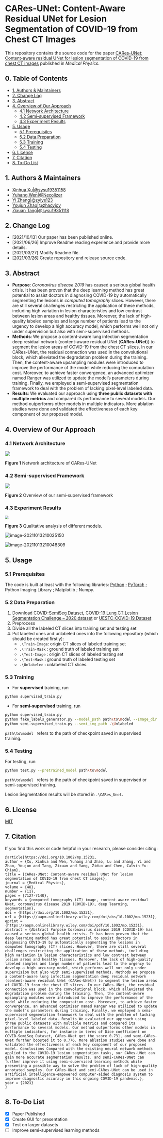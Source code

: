 
# CARes-UNet: Content-Aware Residual UNet for Lesion Segmentation of COVID-19 from Chest CT Images

This repository contains the source code for the paper [CARes-UNet: Content-aware residual UNet for lesion segmentation of COVID-19 from chest CT images](https://doi.org/10.1002/mp.15231) published in *Medical Physics*.

## 0. Table of Contents
* [1. Authors & Maintainers](#1-authors---maintainers)
* [2. Change Log](#2-change-log)
* [3. Abstract](#3-abstract)
* [4. Overview of Our Approach](#4-overview-of-our-approach)
  + [4.1 Network Architecture](#41-network-architecture)
  + [4.2 Semi-supervised Framework](#42-semi-supervised-framework)
  + [4.3 Experiment Results](#43-experiment-results)
* [5. Usage](#5-usage)
  + [5.1 Prerequisites](#51-prerequisites)
  + [5.2 Data Preparation](#52-data-preparation)
  + [5.3 Training](#53-training)
  + [5.4 Testing](#54-testing)
* [6. License](#6-license)
* [7. Citation](#7-citation)
* [8. To-Do List](#8-to-do-list)

## 1. Authors & Maintainers

- [Xinhua Xu|@sysu19351158](https://github.com/sysu19351158)
- [Yuhang Wen|@Necolizer](https://github.com/Necolizer)
- [Yi Zhang|@zylye123](https://github.com/zylye123)
- [Youjun Zhao|@zhaoyjoy](https://github.com/zhaoyjoy)
- [Zixuan Tang|@sysu19351118](https://github.com/sysu19351118)

## 2. Change Log

- [2021/10/13] Our paper has been published online.
- [2021/06/26] Improve Readme reading experience and provide more details.
- [2021/03/27] Modify Readme file.
- [2021/03/26] Create repository and release source code. 

## 3. Abstract

- **Purpose**: *Coronavirus disease 2019* has caused a serious global
  health crisis. It has been proven that the deep learning method has great potential
  to assist doctors in diagnosing COVID-19 by automatically segmenting the
  lesions in *computed tomography* slices. However, there are still several
  challenges restricting the application of these methods, including high variation
  in lesion characteristics and low contrast between lesion areas and healthy tissues.
  Moreover, the lack of high-quality labeled samples and large number of
  patients lead to the urgency to develop a high accuracy model, which performs
  well not only under supervision but also with semi-supervised methods.
- **Methods**: We propose a content-aware lung infection segmentation deep residual
  network (content-aware residual UNet (**CARes-UNet**)) to segment the lesion
  areas of COVID-19 from the chest CT slices. In our CARes-UNet, the residual
  connection was used in the convolutional block, which alleviated the degradation
  problem during the training. Then, the content-aware upsampling modules were
  introduced to improve the performance of the model while reducing the computation
  cost. Moreover, to achieve faster convergence, an advanced optimizer
  named Ranger was utilized to update the model’s parameters during training.
  Finally, we employed a semi-supervised segmentation framework to deal with
  the problem of lacking pixel-level labeled data.
- **Results**: We evaluated our approach using **three public datasets with multiple**
  **metrics** and compared its performance to several models. Our method outperforms
  other models in multiple indicators. More ablation studies were done and
  validated the effectiveness of each key component of our proposed model.

## 4. Overview of Our Approach

### 4.1 Network Architecture

![](img/Fig1_Network_Architecture.jpg)

**Figure 1** Network architecture of CARes-UNet

### 4.2 Semi-supervised Framework

![](img/Fig2_Semi-supervised_Framework.jpg)

**Figure 2** Overview of our semi-supervised framework

### 4.3 Experiment Results

<img src="img/Fig3_Visual_Results.jpg" style="zoom:67%;" />

**Figure 3** Qualitative analysis of different models.

![image-20211013210025150](img/Table1.png)

![image-20211013210048309](img/Table3.png)

## 5. Usage

### 5.1 Prerequisites

The code is built at least with the following libraries: [Python](https://www.python.org/) ; [PyTorch](https://pytorch.org/) ; Python Imaging Library ; Matplotlib ; Numpy.

### 5.2 Data Preparation

1. Download [COVID-SemiSeg Dataset](https://github.com/DengPingFan/Inf-Net), [COVID-19 Lung CT Lesion Segmentation Challenge – 2020 dataset](https://covid-segmentation.grand-challenge.org/) or [UESTC-COVID-19 Dataset](https://faculty.uestc.edu.cn/HiLab/en/article/379152/content/3319.htm)
2. Preprocess
3. Divide all the labeled CT slices into training set and testing set
4. Put labeled ones and unlabeled ones into the following repository (which should be created firstly):
   - `.\Train-Image`: origin CT slices of labeled training set
   - `.\Train-Mask` : ground truth of labeled training set
   - `.\Test-Image` : origin CT slices of labeled testing set
   - `.\Test-Mask` : ground truth of labeled testing set
   - `.\Unlabeled` : unlabeled  CT slices

### 5.3 Training

- For **supervised** training, run

```bash
python supervised_train.py
```

- For **semi-supervised** training, run

```bash
python supervised_train.py
python fake_labels_generator.py --model_path path\to\model --Image_dir .\Unlabeled --Mask-dir .\Pos-Mask
python semi-supervised_train.py --semi_img_path .\Unlabeled
```

`path\to\model ` refers to the path of checkpoint saved in supervised training.

### 5.4 Testing

For testing, run

```bash
python test.py --pretrained_model path\to\model
```

`path\to\model ` refers to the path of checkpoint saved in supervised or semi-supervised training.

Lesion Segmentation results will be stored in `.\CARes_Unet`.

## 6. License

[MIT](https://github.com/zylye123/CARes-UNet/blob/master/LICENSE)

## 7. Citation

If you find this work or code helpful in your research, please consider citing:

```
@article{https://doi.org/10.1002/mp.15231,
author = {Xu, Xinhua and Wen, Yuhang and Zhao, Lu and Zhang, Yi and Zhao, Youjun and Tang, Zixuan and Yang, Ziduo and Chen, Calvin Yu-Chian},
title = {CARes-UNet: Content-aware residual UNet for lesion segmentation of COVID-19 from chest CT images},
journal = {Medical Physics},
volume = {48},
number = {11},
pages = {7127-7140},
keywords = {computed tomography (CT) image, content-aware residual UNet, coronavirus disease 2019 (COVID-19), deep learning, segmentation},
doi = {https://doi.org/10.1002/mp.15231},
url = {https://aapm.onlinelibrary.wiley.com/doi/abs/10.1002/mp.15231},
eprint = {https://aapm.onlinelibrary.wiley.com/doi/pdf/10.1002/mp.15231},
abstract = {Abstract Purpose Coronavirus disease 2019 (COVID-19) has caused a serious global health crisis. It has been proven that the deep learning method has great potential to assist doctors in diagnosing COVID-19 by automatically segmenting the lesions in computed tomography (CT) slices. However, there are still several challenges restricting the application of these methods, including high variation in lesion characteristics and low contrast between lesion areas and healthy tissues. Moreover, the lack of high-quality labeled samples and large number of patients lead to the urgency to develop a high accuracy model, which performs well not only under supervision but also with semi-supervised methods. Methods We propose a content-aware lung infection segmentation deep residual network (content-aware residual UNet (CARes-UNet)) to segment the lesion areas of COVID-19 from the chest CT slices. In our CARes-UNet, the residual connection was used in the convolutional block, which alleviated the degradation problem during the training. Then, the content-aware upsampling modules were introduced to improve the performance of the model while reducing the computation cost. Moreover, to achieve faster convergence, an advanced optimizer named Ranger was utilized to update the model's parameters during training. Finally, we employed a semi-supervised segmentation framework to deal with the problem of lacking pixel-level labeled data. Results We evaluated our approach using three public datasets with multiple metrics and compared its performance to several models. Our method outperforms other models in multiple indicators, for instance in terms of Dice coefficient on COVID-SemiSeg Dataset, CARes-UNet got the score 0.731, and semi-CARes-UNet further boosted it to 0.776. More ablation studies were done and validated the effectiveness of each key component of our proposed model. Conclusions Compared with the existing neural network methods applied to the COVID-19 lesion segmentation tasks, our CARes-UNet can gain more accurate segmentation results, and semi-CARes-UNet can further improve it using semi-supervised learning methods while presenting a possible way to solve the problem of lack of high-quality annotated samples. Our CARes-UNet and semi-CARes-UNet can be used in artificial intelligence-empowered computer-aided diagnosis system to improve diagnostic accuracy in this ongoing COVID-19 pandemic.},
year = {2021}
}
```

## 8. To-Do List

- [x] Paper Published
- [x] Create GUI for presentation
- [x] Test on larger datasets
- [ ] Improve semi-supervised learning methods
